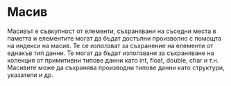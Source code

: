 # Масив

Масивът е съвкупност от елементи, съхранявани на съседни места в паметта и елементите могат да бъдат достъпни произволно с помощта на индекси на масив. Те се използват за съхранение на елементи от еднакъв тип данни. Те могат да бъдат използвани за съхраняване на колекция от примитивни типове данни като int, float, double, char и т.н. Масивите може да съхранява производни типове данни като структури, указатели и др.

